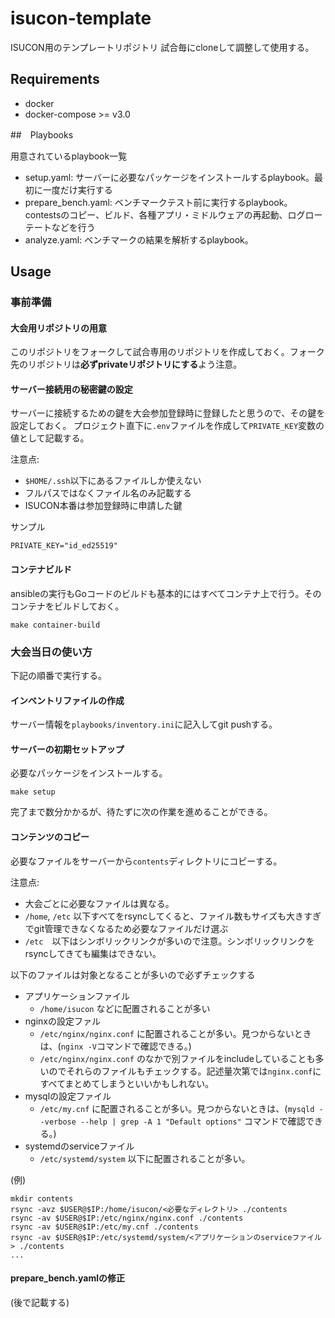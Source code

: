 # isucon-template

ISUCON用のテンプレートリポジトリ
試合毎にcloneして調整して使用する。

## Requirements

- docker
- docker-compose >= v3.0

##　Playbooks

用意されているplaybook一覧

- setup.yaml: サーバーに必要なパッケージをインストールするplaybook。最初に一度だけ実行する
- prepare_bench.yaml: ベンチマークテスト前に実行するplaybook。contestsのコピー、ビルド、各種アプリ・ミドルウェアの再起動、ログローテートなどを行う
- analyze.yaml: ベンチマークの結果を解析するplaybook。

## Usage

### 事前準備

#### 大会用リポジトリの用意

このリポジトリをフォークして試合専用のリポジトリを作成しておく。フォーク先のリポジトリは**必ずprivateリポジトリにする**よう注意。

#### サーバー接続用の秘密鍵の設定

サーバーに接続するための鍵を大会参加登録時に登録したと思うので、その鍵を設定しておく。
プロジェクト直下に`.env`ファイルを作成して`PRIVATE_KEY`変数の値として記載する。

注意点:
- `$HOME/.ssh`以下にあるファイルしか使えない
- フルパスではなくファイル名のみ記載する
- ISUCON本番は参加登録時に申請した鍵

サンプル

```
PRIVATE_KEY="id_ed25519"
```

#### コンテナビルド

ansibleの実行もGoコードのビルドも基本的にはすべてコンテナ上で行う。そのコンテナをビルドしておく。

```
make container-build
```

### 大会当日の使い方

下記の順番で実行する。

#### インベントリファイルの作成

サーバー情報を`playbooks/inventory.ini`に記入してgit pushする。

#### サーバーの初期セットアップ

必要なパッケージをインストールする。

```
make setup
```

完了まで数分かかるが、待たずに次の作業を進めることができる。

#### コンテンツのコピー

必要なファイルをサーバーから`contents`ディレクトリにコピーする。

注意点:

- 大会ごとに必要なファイルは異なる。
- `/home`, `/etc` 以下すべてをrsyncしてくると、ファイル数もサイズも大きすぎでgit管理できなくなるため必要なファイルだけ選ぶ
- `/etc`　以下はシンボリックリンクが多いので注意。シンボリックリンクをrsyncしてきても編集はできない。

以下のファイルは対象となることが多いので必ずチェックする

- アプリケーションファイル
  - `/home/isucon` などに配置されることが多い
- nginxの設定ファル
  - `/etc/nginx/nginx.conf` に配置されることが多い。見つからないときは、(`nginx -V`コマンドで確認できる。)
  - `/etc/nginx/nginx.conf` のなかで別ファイルをincludeしていることも多いのでそれらのファイルもチェックする。記述量次第では`nginx.conf`にすべてまとめてしまうといいかもしれない。
- mysqlの設定ファイル
  - `/etc/my.cnf` に配置されることが多い。見つからないときは、(`mysqld --verbose --help | grep -A 1 "Default options"` コマンドで確認できる。)
- systemdのserviceファイル
  - `/etc/systemd/system` 以下に配置されることが多い。

(例)
```
mkdir contents
rsync -avz $USER@$IP:/home/isucon/<必要なディレクトリ> ./contents
rsync -av $USER@$IP:/etc/nginx/nginx.conf ./contents
rsync -av $USER@$IP:/etc/my.cnf ./contents
rsync -av $USER@$IP:/etc/systemd/system/<アプリケーションのserviceファイル> ./contents
...
```

#### prepare_bench.yamlの修正

(後で記載する)
